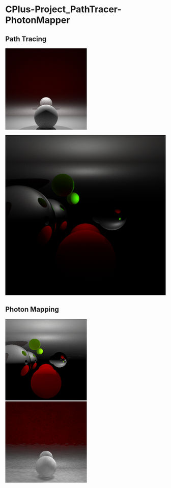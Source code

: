 # CPlus-Project_PathTracer-PhotonMapper
## Path Tracing

![Image text](https://github.com/HugoProyectos/CPlus-Project_PathTracer-PhotonMapper/blob/main/img/pathRed.png)

![Image text](https://github.com/HugoProyectos/CPlus-Project_PathTracer-PhotonMapper/blob/main/img/pathtracer.png)

## Photon Mapping 
![Image text](https://github.com/HugoProyectos/CPlus-Project_PathTracer-PhotonMapper/blob/main/img/photonmapper.png)
![Image text](https://github.com/HugoProyectos/CPlus-Project_PathTracer-PhotonMapper/blob/main/img/photonRed.png)
